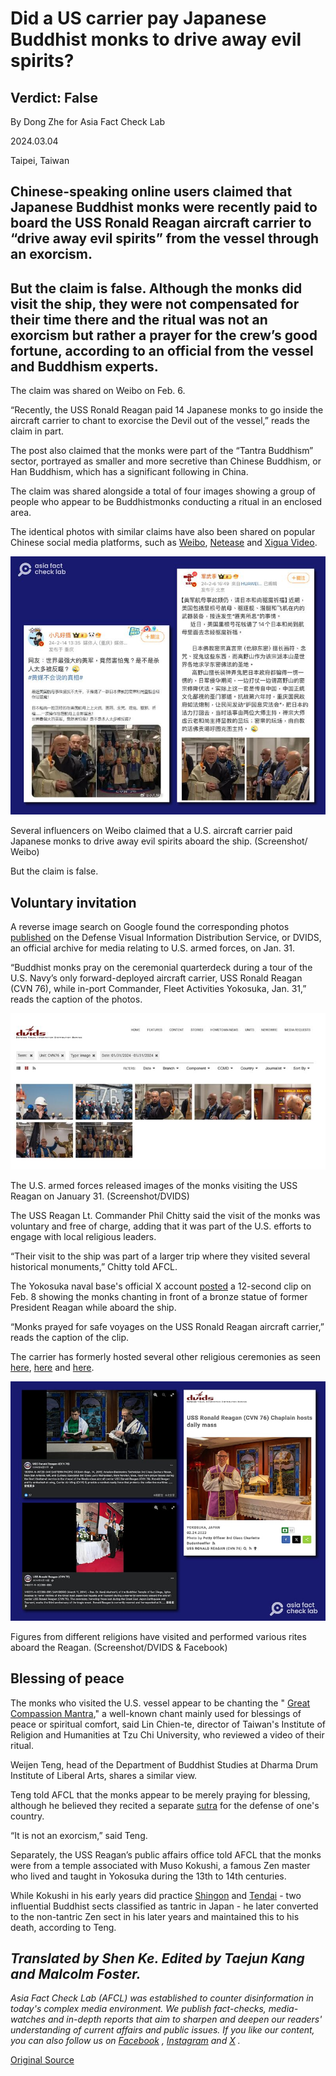 # Did a US carrier pay Japanese Buddhist monks to drive away evil spirits?

## Verdict: False

By Dong Zhe for Asia Fact Check Lab

2024.03.04

Taipei, Taiwan

## Chinese-speaking online users claimed that Japanese Buddhist monks were recently paid to board the USS Ronald Reagan aircraft carrier to “drive away evil spirits” from the vessel through an exorcism.

## But the claim is false. Although the monks did visit the ship, they were not compensated for their time there and the ritual was not an exorcism but rather a prayer for the crew’s good fortune, according to an official from the vessel and Buddhism experts.

The claim was shared on Weibo on Feb. 6.

“Recently, the USS Ronald Reagan paid 14 Japanese monks to go inside the aircraft carrier to chant to exorcise the Devil out of the vessel,” reads the claim in part.

The post also claimed that the monks were part of the “Tantra Buddhism” sector, portrayed as smaller and more secretive than Chinese Buddhism, or Han Buddhism, which has a significant following in China.

The claim was shared alongside a total of four images showing a group of people who appear to be Buddhistmonks conducting a ritual in an enclosed area.

The identical photos with similar claims have also been shared on popular Chinese social media platforms, such as [Weibo](https://archive.ph/9zFfw), [Netease](https://c.m.163.com/news/v/VNPJ179IN.html) and [Xigua Video](https://www.ixigua.com/7336144622961364287?wid_try=1).

![1.png](images/SD6RI3XRRJ3DERAJFS6IH4PCGA.png)

Several influencers on Weibo claimed that a U.S. aircraft carrier paid Japanese monks to drive away evil spirits aboard the ship. (Screenshot/ Weibo)

But the claim is false.

## Voluntary invitation

A reverse image search on Google found the corresponding photos [published](https://www.dvidshub.net/image/8221367/uss-ronald-reagan-cvn-76-hosts-tour-buddhist-monks) on the Defense Visual Information Distribution Service, or DVIDS, an official archive for media relating to U.S. armed forces, on Jan. 31.

“Buddhist monks pray on the ceremonial quarterdeck during a tour of the U.S. Navy’s only forward-deployed aircraft carrier, USS Ronald Reagan (CVN 76), while in-port Commander, Fleet Activities Yokosuka, Jan. 31,” reads the caption of the photos.

![2.png](images/VT3WEYZZCQDOCYKE7QZYWOTTJQ.png)

The U.S. armed forces released images of the monks visiting the USS Reagan on January 31. (Screenshot/DVIDS)

The USS Reagan Lt. Commander Phil Chitty said the visit of the monks was voluntary and free of charge, adding that it was part of the U.S. efforts to engage with local religious leaders.

“Their visit to the ship was part of a larger trip where they visited several historical monuments,” Chitty told AFCL.

The Yokosuka naval base's official X account [posted](https://twitter.com/FLEACT_Yokosuka/status/1755503772296675758) a 12-second clip on Feb. 8 showing the monks chanting in front of a bronze statue of former President Reagan while aboard the ship.

“Monks prayed for safe voyages on the USS Ronald Reagan aircraft carrier,” reads the caption of the clip.

The carrier has formerly hosted several other religious ceremonies as seen [here](https://www.facebook.com/photo/?fbid=10151962024557021&set=a.10151936128062021), [here](https://www.facebook.com/photo/?fbid=10153061394092021&set=a.10153061392167021) and [here](https://www.dvidshub.net/image/7650408/uss-ronald-reagan-cvn-76-chaplain-hosts-daily-mass).

![3.png](images/YKMMICTDXO73TTYY7CZVFJ4VUE.png)

Figures from different religions have visited and performed various rites aboard the Reagan. (Screenshot/DVIDS & Facebook)

## Blessing of peace

The monks who visited the U.S. vessel appear to be chanting the " [Great Compassion Mantra](https://buddhaweekly.com/great-compassion-mantra-purification-healing-protection-maha-karuna-dharani-sutra-benefiting-beings/)," a well-known chant mainly used for blessings of peace or spiritual comfort, said Lin Chien-te, director of Taiwan's Institute of Religion and Humanities at Tzu Chi University, who reviewed a video of their ritual.

Weijen Teng, head of the Department of Buddhist Studies at Dharma Drum Institute of Liberal Arts, shares a similar view.

Teng told AFCL that the monks appear to be merely praying for blessing, although he believed they recited a separate [sutra](https://sunnyvale.ctzen.org/wiki/misfortune-dispelling-and-blessings-mantra/) for the defense of one's country.

“It is not an exorcism,” said Teng.

Separately, the USS Reagan’s public affairs office told AFCL that the monks were from a temple associated with Muso Kokushi, a famous Zen master who lived and taught in Yokosuka during the 13th to 14th centuries.

While Kokushi in his early years did practice [Shingon](https://www.britannica.com/topic/Shingon) and [Tendai](https://www.tendai.org/tendai/what-is-tendai/) - two influential Buddhist sects classified as tantric in Japan - he later converted to the non-tantric Zen sect in his later years and maintained this to his death, according to Teng.

## *Translated by Shen Ke. Edited by Taejun Kang and Malcolm Foster.*

*Asia Fact Check Lab (AFCL) was established to counter disinformation in today's complex media environment. We publish fact-checks, media-watches and in-depth reports that aim to sharpen and deepen our readers' understanding of current affairs and public issues. If you like our content, you can also follow us on*   [*Facebook*](https://www.facebook.com/asiafactchecklabcn)  *,*   [*Instagram*](https://www.instagram.com/asiafactchecklab/)   *and*   [*X*](https://twitter.com/AFCL_eng)  *.*



[Original Source](https://www.rfa.org/english/news/afcl/fact-check-monk-ussronaldreagan-03042024115053.html)